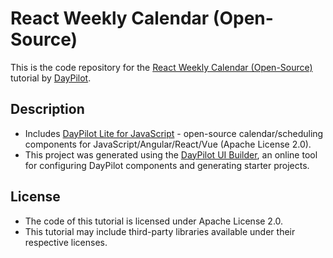 # React Weekly Calendar (Open-Source)

This is the code repository for the [React Weekly Calendar (Open-Source)](https://code.daypilot.org/42221/react-weekly-calendar-tutorial) tutorial by [DayPilot](https://www.daypilot.org/).

## Description
- Includes [DayPilot Lite for JavaScript](https://javascript.daypilot.org/open-source/) - open-source calendar/scheduling components for JavaScript/Angular/React/Vue (Apache License 2.0).
- This project was generated using the [DayPilot UI Builder](https://builder.daypilot.org/), an online tool for configuring DayPilot components and generating starter projects.

## License
- The code of this tutorial is licensed under Apache License 2.0.
- This tutorial may include third-party libraries available under their respective licenses.
